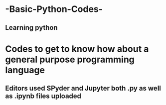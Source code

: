 #  -Basic-Python-Codes-
## Learning python 
# Codes to get to know how about a general purpose programming language
## Editors used SPyder and Jupyter both .py as well as .ipynb files uploaded
